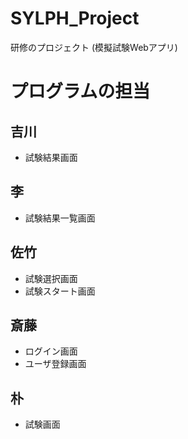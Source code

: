 # SYLPH_Project
研修のプロジェクト (模擬試験Webアプリ)

# プログラムの担当
## 吉川
  - 試験結果画面
## 李
  - 試験結果一覧画面
## 佐竹
  - 試験選択画面
  - 試験スタート画面
## 斎藤
  - ログイン画面
  - ユーザ登録画面
## 朴
  - 試験画面
